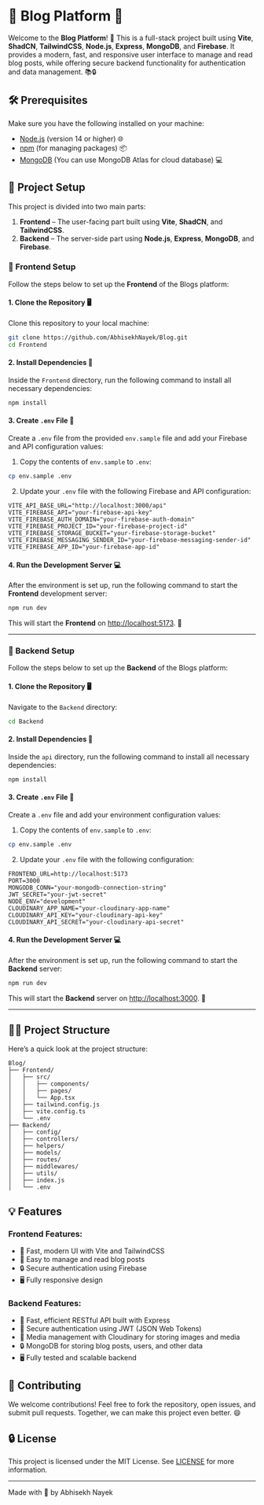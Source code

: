 # 🌟 Blog Platform 🌟

Welcome to the **Blog Platform**! 🚀 This is a full-stack project built using **Vite**, **ShadCN**, **TailwindCSS**, **Node.js**, **Express**, **MongoDB**, and **Firebase**. It provides a modern, fast, and responsive user interface to manage and read blog posts, while offering secure backend functionality for authentication and data management. 📚🔒

## 🛠️ Prerequisites

Make sure you have the following installed on your machine:

- [Node.js](https://nodejs.org/) (version 14 or higher) 🌐
- [npm](https://www.npmjs.com/) (for managing packages) 📦
- [MongoDB](https://www.mongodb.com/) (You can use MongoDB Atlas for cloud database) 💻

## 🚀 Project Setup

This project is divided into two main parts:

1. **Frontend** – The user-facing part built using **Vite**, **ShadCN**, and **TailwindCSS**.
2. **Backend** – The server-side part using **Node.js**, **Express**, **MongoDB**, and **Firebase**.

### 🚀 Frontend Setup

Follow the steps below to set up the **Frontend** of the Blogs platform:

#### 1. Clone the Repository 🖥️

Clone this repository to your local machine:

```bash
git clone https://github.com/AbhisekhNayek/Blog.git
cd Frontend
```

#### 2. Install Dependencies 🔧

Inside the `Frontend` directory, run the following command to install all necessary dependencies:

```bash
npm install
```

#### 3. Create `.env` File 🔑

Create a `.env` file from the provided `env.sample` file and add your Firebase and API configuration values:

1. Copy the contents of `env.sample` to `.env`:

```bash
cp env.sample .env
```

2. Update your `.env` file with the following Firebase and API configuration:

```env
VITE_API_BASE_URL="http://localhost:3000/api"  
VITE_FIREBASE_API="your-firebase-api-key"    
VITE_FIREBASE_AUTH_DOMAIN="your-firebase-auth-domain" 
VITE_FIREBASE_PROJECT_ID="your-firebase-project-id"    
VITE_FIREBASE_STORAGE_BUCKET="your-firebase-storage-bucket"  
VITE_FIREBASE_MESSAGING_SENDER_ID="your-firebase-messaging-sender-id"  
VITE_FIREBASE_APP_ID="your-firebase-app-id"    
```

#### 4. Run the Development Server 💻

After the environment is set up, run the following command to start the **Frontend** development server:

```bash
npm run dev
```

This will start the **Frontend** on [http://localhost:5173](http://localhost:5173). 🎉

---

### 🚀 Backend Setup

Follow the steps below to set up the **Backend** of the Blogs platform:

#### 1. Clone the Repository 🖥️

Navigate to the `Backend` directory:

```bash
cd Backend
```

#### 2. Install Dependencies 🔧

Inside the `api` directory, run the following command to install all necessary dependencies:

```bash
npm install
```

#### 3. Create `.env` File 🔑

Create a `.env` file and add your environment configuration values:

1. Copy the contents of `env.sample` to `.env`:

```bash
cp env.sample .env
```

2. Update your `.env` file with the following configuration:

```env
FRONTEND_URL=http://localhost:5173  
PORT=3000                            
MONGODB_CONN="your-mongodb-connection-string"  
JWT_SECRET="your-jwt-secret"         
NODE_ENV="development"              
CLOUDINARY_APP_NAME="your-cloudinary-app-name" 
CLOUDINARY_API_KEY="your-cloudinary-api-key"   
CLOUDINARY_API_SECRET="your-cloudinary-api-secret" 
```

#### 4. Run the Development Server 💻

After the environment is set up, run the following command to start the **Backend** server:

```bash
npm run dev
```

This will start the **Backend** server on [http://localhost:3000](http://localhost:3000). 🎉

---

## 🧑‍💻 Project Structure

Here’s a quick look at the project structure:

```
Blog/
├── Frontend/ 
│   ├── src/
│   │   ├── components/
│   │   ├── pages/
│   │   └── App.tsx
│   ├── tailwind.config.js
│   ├── vite.config.ts
│   └── .env
├── Backend/
│   ├── config/
│   ├── controllers/
│   ├── helpers/
│   ├── models/
│   ├── routes/
│   ├── middlewares/
│   ├── utils/
│   ├── index.js
│   └── .env
```

## 💡 Features

### Frontend Features:
- 🚀 Fast, modern UI with Vite and TailwindCSS
- 📝 Easy to manage and read blog posts
- 🔒 Secure authentication using Firebase
- 🖥️ Fully responsive design

### Backend Features:
- 🚀 Fast, efficient RESTful API built with Express
- 📝 Secure authentication using JWT (JSON Web Tokens)
- 📱 Media management with Cloudinary for storing images and media
- 🔒 MongoDB for storing blog posts, users, and other data
- 🖥️ Fully tested and scalable backend

## 📢 Contributing

We welcome contributions! Feel free to fork the repository, open issues, and submit pull requests. Together, we can make this project even better. 😄

## 🔒 License

This project is licensed under the MIT License. See [LICENSE](LICENSE) for more information.

---

Made with 💙 by Abhisekh Nayek
